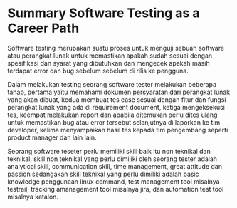 # Summary Software Testing as a Career Path

Software testing merupakan suatu proses untuk menguji sebuah software atau perangkat lunak untuk memastikan apakah sudah sesuai dengan spesifikasi dan syarat yang dibutuhkan dan mengecek apakah masih terdapat error dan bug sebelum sebelum di rilis ke pengguna.

Dalam melakukan testing seorang software tester melakukan beberapa tahap, pertama yaitu memahami dokumen persyaratan dari perangkat lunak yang akan dibuat, kedua membuat tes case sesuai dengan fitur dan fungsi perangkat lunak yang ada di requirement document, ketiga mengeksekusi tes, keempat melakukan report dan apabila ditemukan perlu dites ulang untuk memastikan bug atau error tersebut selanjutnya di laporkan ke tim developer, kelima menyampaikan hasil tes kepada tim pengembang seperti product manager dan lain lain.

Seorang software teseter perlu memiliki skill baik itu non teknikal dan teknikal. skill non teknikal yang perlu dimiliki oleh seorang tester adalah analytical skill, communication skill, time management, great attitude dan passion sedangakan skill teknikal yang perlu dimiliki adalah basic knowledge penggunaan linux command, test management tool misalnya testrail, tracking amanagement tool misalnya jira, dan automation test tool misalnya katalon.
